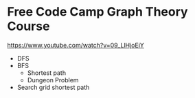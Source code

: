 # Free Code Camp Graph Theory Course

<https://www.youtube.com/watch?v=09_LlHjoEiY>

- DFS
- BFS
  - Shortest path
  - Dungeon Problem
- Search grid shortest path

